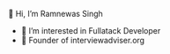 
 👋 Hi, I’m Ramnewas Singh
- 👀 I’m interested in Fullatack Developer
- 💞️ Founder of interviewadviser.org



